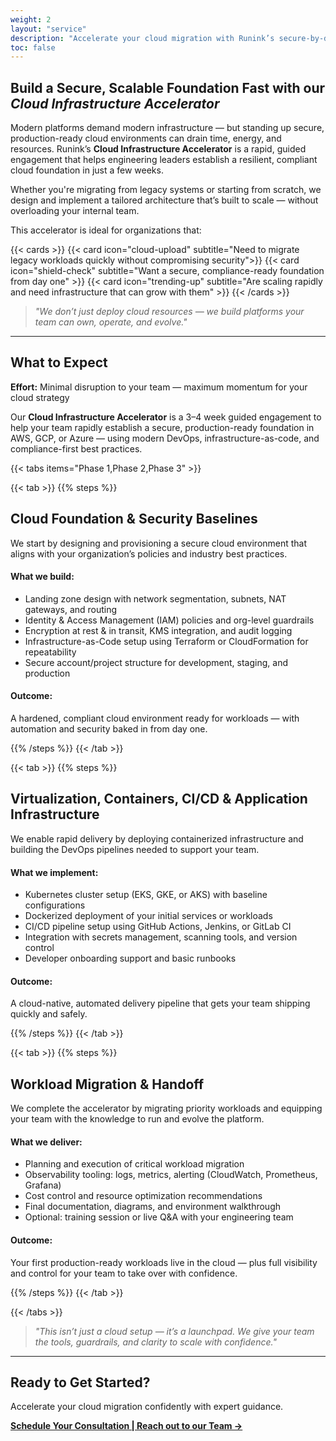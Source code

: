 ```yaml
---
weight: 2
layout: "service"
description: "Accelerate your cloud migration with Runink’s secure-by-default Cloud Infrastructure Accelerator. Ideal for AWS, GCP, and Azure environments."
toc: false
---
```


## Build a Secure, Scalable Foundation Fast with our *Cloud Infrastructure Accelerator*

Modern platforms demand modern infrastructure — but standing up secure, production-ready cloud environments can drain time, energy, and resources. Runink’s **Cloud Infrastructure Accelerator** is a rapid, guided engagement that helps engineering leaders establish a resilient, compliant cloud foundation in just a few weeks.

Whether you're migrating from legacy systems or starting from scratch, we design and implement a tailored architecture that’s built to scale — without overloading your internal team.

This accelerator is ideal for organizations that:

{{< cards >}}
  {{< card icon="cloud-upload" subtitle="Need to migrate legacy workloads quickly without compromising security">}}
  {{< card icon="shield-check" subtitle="Want a secure, compliance-ready foundation from day one" >}}
  {{< card icon="trending-up" subtitle="Are scaling rapidly and need infrastructure that can grow with them" >}}
{{< /cards >}}

> _"We don’t just deploy cloud resources — we build platforms your team can own, operate, and evolve."_  

---

## What to Expect

**Effort:** Minimal disruption to your team — maximum momentum for your cloud strategy

Our **Cloud Infrastructure Accelerator** is a 3–4 week guided engagement to help your team rapidly establish a secure, production-ready foundation in AWS, GCP, or Azure — using modern DevOps, infrastructure-as-code, and compliance-first best practices.

{{< tabs items="Phase 1,Phase 2,Phase 3" >}}

  {{< tab >}}
  {{% steps %}}

## Cloud Foundation & Security Baselines

We start by designing and provisioning a secure cloud environment that aligns with your organization’s policies and industry best practices.

#### **What we build:**

- Landing zone design with network segmentation, subnets, NAT gateways, and routing  
- Identity & Access Management (IAM) policies and org-level guardrails  
- Encryption at rest & in transit, KMS integration, and audit logging  
- Infrastructure-as-Code setup using Terraform or CloudFormation for repeatability  
- Secure account/project structure for development, staging, and production

#### **Outcome:**  
A hardened, compliant cloud environment ready for workloads — with automation and security baked in from day one.

  {{% /steps %}}
  {{< /tab >}}

  {{< tab >}}
  {{% steps %}}

## Virtualization, Containers, CI/CD & Application Infrastructure

We enable rapid delivery by deploying containerized infrastructure and building the DevOps pipelines needed to support your team.

#### **What we implement:**

- Kubernetes cluster setup (EKS, GKE, or AKS) with baseline configurations  
- Dockerized deployment of your initial services or workloads  
- CI/CD pipeline setup using GitHub Actions, Jenkins, or GitLab CI  
- Integration with secrets management, scanning tools, and version control  
- Developer onboarding support and basic runbooks

#### **Outcome:**  
A cloud-native, automated delivery pipeline that gets your team shipping quickly and safely.

  {{% /steps %}}
  {{< /tab >}}

  {{< tab >}}
  {{% steps %}}

## Workload Migration & Handoff

We complete the accelerator by migrating priority workloads and equipping your team with the knowledge to run and evolve the platform.

#### **What we deliver:**

- Planning and execution of critical workload migration  
- Observability tooling: logs, metrics, alerting (CloudWatch, Prometheus, Grafana)  
- Cost control and resource optimization recommendations  
- Final documentation, diagrams, and environment walkthrough  
- Optional: training session or live Q&A with your engineering team

#### **Outcome:**  
Your first production-ready workloads live in the cloud — plus full visibility and control for your team to take over with confidence.

  {{% /steps %}}
  {{< /tab >}}

{{< /tabs >}}

> _"This isn’t just a cloud setup — it’s a launchpad. We give your team the tools, guardrails, and clarity to scale with confidence."_

---

## **Ready to Get Started?**

Accelerate your cloud migration confidently with expert guidance.

[**Schedule Your Consultation | Reach out to our Team →**](/contact)